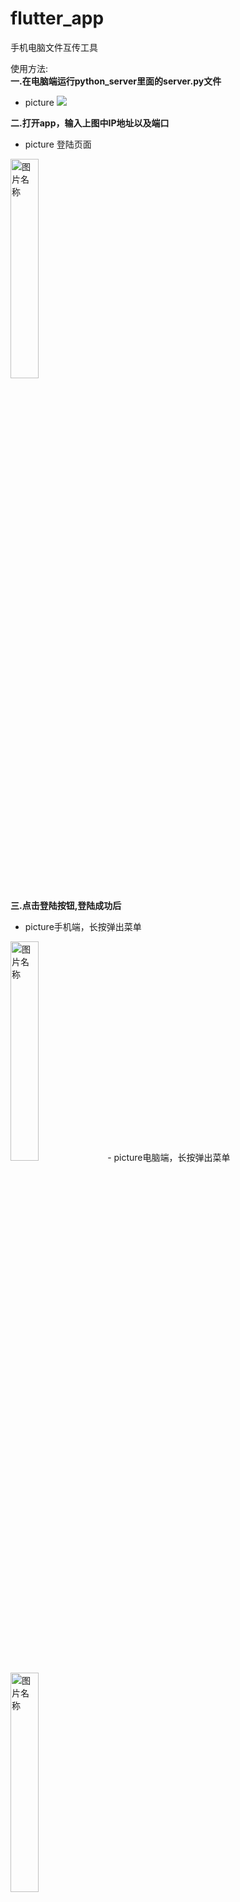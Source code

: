 # flutter_app

手机电脑文件互传工具

使用方法: <br> **一.在电脑端运行python_server里面的server.py文件**
- picture
![](https://img2020.cnblogs.com/blog/1011634/202004/1011634-20200424151837075-158388318.png)

**二.打开app，输入上图中IP地址以及端口**
- picture 登陆页面
<img src="https://img2020.cnblogs.com/blog/1011634/202004/1011634-20200424152427591-579242183.png" width = "30%" height = "30%" alt="图片名称" />

**三.点击登陆按钮,登陆成功后**
- picture手机端，长按弹出菜单
<img src="https://img2020.cnblogs.com/blog/1011634/202004/1011634-20200424152518645-58381822.png" width = "30%" height = "30%" alt="图片名称" />
- picture电脑端，长按弹出菜单
<img src="https://img2020.cnblogs.com/blog/1011634/202004/1011634-20200424162655085-307048196.png" width = "30%" height = "30%" alt="图片名称" />



